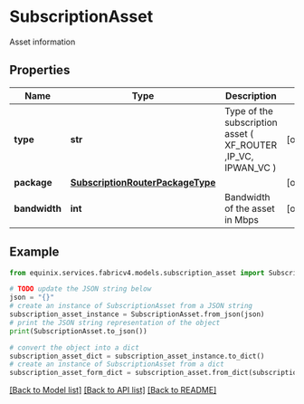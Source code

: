 # SubscriptionAsset

Asset information

## Properties

Name | Type | Description | Notes
------------ | ------------- | ------------- | -------------
**type** | **str** | Type of the subscription asset ( XF_ROUTER ,IP_VC, IPWAN_VC ) | [optional] 
**package** | [**SubscriptionRouterPackageType**](SubscriptionRouterPackageType.md) |  | [optional] 
**bandwidth** | **int** | Bandwidth of the asset in Mbps | [optional] 

## Example

```python
from equinix.services.fabricv4.models.subscription_asset import SubscriptionAsset

# TODO update the JSON string below
json = "{}"
# create an instance of SubscriptionAsset from a JSON string
subscription_asset_instance = SubscriptionAsset.from_json(json)
# print the JSON string representation of the object
print(SubscriptionAsset.to_json())

# convert the object into a dict
subscription_asset_dict = subscription_asset_instance.to_dict()
# create an instance of SubscriptionAsset from a dict
subscription_asset_form_dict = subscription_asset.from_dict(subscription_asset_dict)
```
[[Back to Model list]](../README.md#documentation-for-models) [[Back to API list]](../README.md#documentation-for-api-endpoints) [[Back to README]](../README.md)


